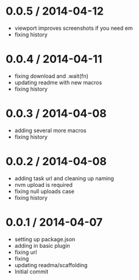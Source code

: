 
0.0.5 / 2014-04-12 
==================

  * viewport improves screenshots if you need em
  * fixing history

0.0.4 / 2014-04-11 
==================

  * fixing download and .wait(fn)
  * updating readme with new macros
  * fixing history

0.0.3 / 2014-04-08 
==================

  * adding several more macros
  * fixing history

0.0.2 / 2014-04-08 
==================

  * adding task url and cleaning up naming
  * nvm upload is required
  * fixing null uploads case
  * fixing history

0.0.1 / 2014-04-07 
==================

  * setting up package.json
  * adding in basic plugin
  * fixing url
  * fixing
  * updating readma/scaffolding
  * Initial commit
